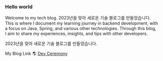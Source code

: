 ### Hello world

Welcome to my tech blog. 2023년을 맞아 새로운 기술 블로그를 만들었습니다.
This is where I document my learning journey in backend development, with a focus on Java, Spring, and various other technologies. 
Through this blog, I aim to share my experiences, insights, and tips with other developers.

2023년을 맞아 새로운 기술 블로그를 만들었습니다.

My Blog Link 🌎️ [Dev Ceremony](https://vymr1000.github.io/)